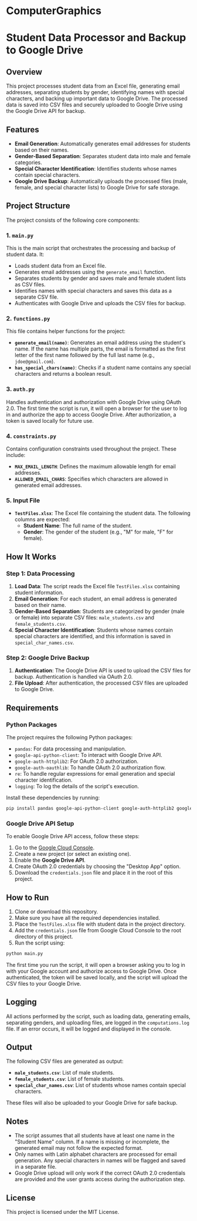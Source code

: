 # ComputerGraphics

# Student Data Processor and Backup to Google Drive

## Overview

This project processes student data from an Excel file, generating email addresses, separating students by gender, identifying names with special characters, and backing up important data to Google Drive. The processed data is saved into CSV files and securely uploaded to Google Drive using the Google Drive API for backup.

## Features

- **Email Generation**: Automatically generates email addresses for students based on their names.
- **Gender-Based Separation**: Separates student data into male and female categories.
- **Special Character Identification**: Identifies students whose names contain special characters.
- **Google Drive Backup**: Automatically uploads the processed files (male, female, and special character lists) to Google Drive for safe storage.

## Project Structure

The project consists of the following core components:

### 1. `main.py`

This is the main script that orchestrates the processing and backup of student data. It:

- Loads student data from an Excel file.
- Generates email addresses using the `generate_email` function.
- Separates students by gender and saves male and female student lists as CSV files.
- Identifies names with special characters and saves this data as a separate CSV file.
- Authenticates with Google Drive and uploads the CSV files for backup.

### 2. `functions.py`

This file contains helper functions for the project:

- **`generate_email(name)`**: Generates an email address using the student's name. If the name has multiple parts, the email is formatted as the first letter of the first name followed by the full last name (e.g., `jdoe@gmail.com`).
- **`has_special_chars(name)`**: Checks if a student name contains any special characters and returns a boolean result.

### 3. `auth.py`

Handles authentication and authorization with Google Drive using OAuth 2.0. The first time the script is run, it will open a browser for the user to log in and authorize the app to access Google Drive. After authorization, a token is saved locally for future use.

### 4. `constraints.py`

Contains configuration constraints used throughout the project. These include:

- **`MAX_EMAIL_LENGTH`**: Defines the maximum allowable length for email addresses.
- **`ALLOWED_EMAIL_CHARS`**: Specifies which characters are allowed in generated email addresses.

### 5. Input File

- **`TestFiles.xlsx`**: The Excel file containing the student data. The following columns are expected:
  - **Student Name**: The full name of the student.
  - **Gender**: The gender of the student (e.g., "M" for male, "F" for female).

## How It Works

### Step 1: Data Processing

1. **Load Data**: The script reads the Excel file `TestFiles.xlsx` containing student information.
2. **Email Generation**: For each student, an email address is generated based on their name.
3. **Gender-Based Separation**: Students are categorized by gender (male or female) into separate CSV files: `male_students.csv` and `female_students.csv`.
4. **Special Character Identification**: Students whose names contain special characters are identified, and this information is saved in `special_char_names.csv`.

### Step 2: Google Drive Backup

1. **Authentication**: The Google Drive API is used to upload the CSV files for backup. Authentication is handled via OAuth 2.0.
2. **File Upload**: After authentication, the processed CSV files are uploaded to Google Drive.

## Requirements

### Python Packages

The project requires the following Python packages:

- `pandas`: For data processing and manipulation.
- `google-api-python-client`: To interact with Google Drive API.
- `google-auth-httplib2`: For OAuth 2.0 authorization.
- `google-auth-oauthlib`: To handle OAuth 2.0 authorization flow.
- `re`: To handle regular expressions for email generation and special character identification.
- `logging`: To log the details of the script's execution.

Install these dependencies by running:

```bash
pip install pandas google-api-python-client google-auth-httplib2 google-auth-oauthlib
```

### Google Drive API Setup

To enable Google Drive API access, follow these steps:

1. Go to the [Google Cloud Console](https://console.developers.google.com/).
2. Create a new project (or select an existing one).
3. Enable the **Google Drive API**.
4. Create OAuth 2.0 credentials by choosing the "Desktop App" option.
5. Download the `credentials.json` file and place it in the root of this project.

## How to Run

1. Clone or download this repository.
2. Make sure you have all the required dependencies installed.
3. Place the `TestFiles.xlsx` file with student data in the project directory.
4. Add the `credentials.json` file from Google Cloud Console to the root directory of this project.
5. Run the script using:

```bash
python main.py
```

The first time you run the script, it will open a browser asking you to log in with your Google account and authorize access to Google Drive. Once authenticated, the token will be saved locally, and the script will upload the CSV files to your Google Drive.

## Logging

All actions performed by the script, such as loading data, generating emails, separating genders, and uploading files, are logged in the `computations.log` file. If an error occurs, it will be logged and displayed in the console.

## Output

The following CSV files are generated as output:
- **`male_students.csv`**: List of male students.
- **`female_students.csv`**: List of female students.
- **`special_char_names.csv`**: List of students whose names contain special characters.

These files will also be uploaded to your Google Drive for safe backup.

## Notes

- The script assumes that all students have at least one name in the "Student Name" column. If a name is missing or incomplete, the generated email may not follow the expected format.
- Only names with Latin alphabet characters are processed for email generation. Any special characters in names will be flagged and saved in a separate file.
- Google Drive upload will only work if the correct OAuth 2.0 credentials are provided and the user grants access during the authorization step.

## License

This project is licensed under the MIT License.
